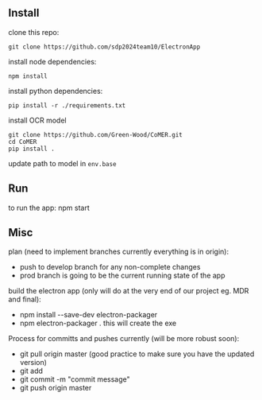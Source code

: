 ## Install

clone this repo:
```
git clone https://github.com/sdp2024team10/ElectronApp
```

install node dependencies:
```
npm install
```

install python dependencies:
```
pip install -r ./requirements.txt
```

install OCR model
```
git clone https://github.com/Green-Wood/CoMER.git
cd CoMER
pip install .
```

update path to model in `env.base`

## Run

to run the app:
npm start

## Misc

plan (need to implement branches currently everything is in origin):
- push to develop branch for any non-complete changes
- prod branch is going to be the current running state of the app

build the electron app (only will do at the very end of our project eg. MDR and final):
- npm install --save-dev electron-packager
- npm electron-packager . <app name>
this will create the exe

Process for committs and pushes currently (will be more robust soon):
- git pull origin master (good practice to make sure you have the updated version)
- git add <file>
- git commit -m "commit message"
- git push origin master
